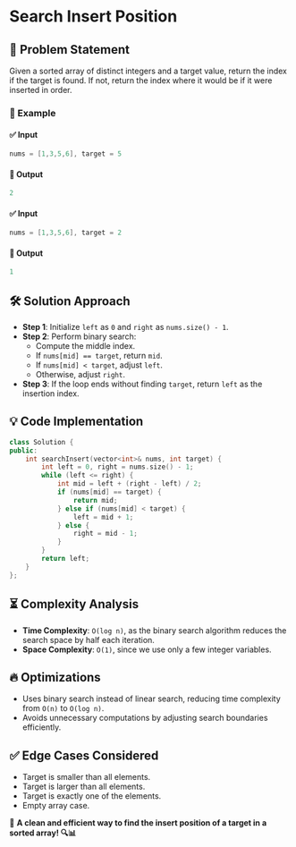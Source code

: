 # Search Insert Position

## 🚀 Problem Statement
Given a sorted array of distinct integers and a target value, return the index if the target is found. If not, return the index where it would be if it were inserted in order.

### 🔹 Example
#### ✅ Input
```cpp
nums = [1,3,5,6], target = 5
```
#### 🎯 Output
```cpp
2
```
#### ✅ Input
```cpp
nums = [1,3,5,6], target = 2
```
#### 🎯 Output
```cpp
1
```

## 🛠️ Solution Approach
- **Step 1**: Initialize `left` as `0` and `right` as `nums.size() - 1`.
- **Step 2**: Perform binary search:
  - Compute the middle index.
  - If `nums[mid] == target`, return `mid`.
  - If `nums[mid] < target`, adjust `left`.
  - Otherwise, adjust `right`.
- **Step 3**: If the loop ends without finding `target`, return `left` as the insertion index.

## 💡 Code Implementation
```cpp
class Solution {
public:
    int searchInsert(vector<int>& nums, int target) {
        int left = 0, right = nums.size() - 1;
        while (left <= right) {
            int mid = left + (right - left) / 2;
            if (nums[mid] == target) {
                return mid;
            } else if (nums[mid] < target) {
                left = mid + 1;
            } else {
                right = mid - 1;
            }
        }
        return left;
    }
};
```

## ⏳ Complexity Analysis
- **Time Complexity**: `O(log n)`, as the binary search algorithm reduces the search space by half each iteration.
- **Space Complexity**: `O(1)`, since we use only a few integer variables.

## 🔥 Optimizations
- Uses binary search instead of linear search, reducing time complexity from `O(n)` to `O(log n)`.
- Avoids unnecessary computations by adjusting search boundaries efficiently.

## ✅ Edge Cases Considered
- Target is smaller than all elements.
- Target is larger than all elements.
- Target is exactly one of the elements.
- Empty array case.

📌 **A clean and efficient way to find the insert position of a target in a sorted array! 🔍📊**

